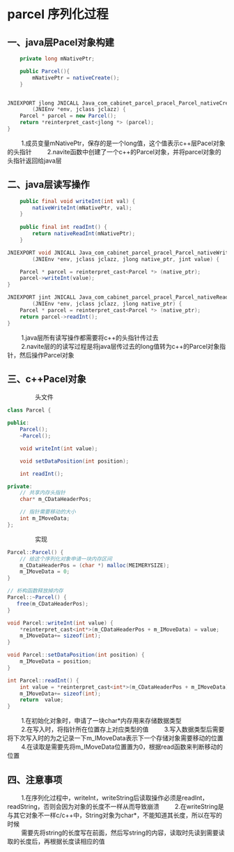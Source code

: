 # parcel 序列化过程

## **一、java层Pacel对象构建**
```java
    private long mNativePtr;

    public Parcel(){
        mNativePtr = nativeCreate();
    }

```
```java

JNIEXPORT jlong JNICALL Java_com_cabinet_parcel_pracel_Parcel_nativeCreate
        (JNIEnv *env, jclass jclazz) {
    Parcel * parcel = new Parcel();
    return *reinterpret_cast<jlong *> (parcel);
}

```
&nbsp;　　1.成员变量mNativePtr，保存的是一个long值，这个值表示c++层Pacel对象的头指针
&nbsp;　　2.navite函数中创建了一个c++的Parcel对象，并将parcel对象的头指针返回给java层

## **二、java层读写操作**
```java
    public final void writeInt(int val) {
        nativeWriteInt(mNativePtr, val);
    }
    
    public final int readInt() {
        return nativeReadInt(mNativePtr);
    }
```

```java
JNIEXPORT void JNICALL Java_com_cabinet_parcel_pracel_Parcel_nativeWriteInt
        (JNIEnv *env, jclass jclazz, jlong native_ptr, jint value) {

    Parcel * parcel = reinterpret_cast<Parcel *> (native_ptr);
    parcel->writeInt(value);
}

JNIEXPORT jint JNICALL Java_com_cabinet_parcel_pracel_Parcel_nativeReadInt
        (JNIEnv *env, jclass jclazz, jlong native_ptr) {
    Parcel * parcel = reinterpret_cast<Parcel *> (native_ptr);
    return parcel->readInt();
}
```
&nbsp;　　1.java层所有读写操作都需要将c++的头指针传过去     
&nbsp;　　2.navite层的的读写过程是将java层传过去的long值转为c++的Parcel对象指针，然后操作Parcel对象



## **三、c++Pacel对象**
&nbsp;　　&nbsp;　　头文件
```java
class Parcel {

public:
    Parcel();
    ~Parcel();

    void writeInt(int value);

    void setDataPosition(int position);

    int readInt();

private:
    // 共享内存头指针
    char* m_CDataHeaderPos;

    // 指针需要移动的大小
    int m_IMoveData;
};
```
&nbsp;　　&nbsp;　　实现
```java
Parcel::Parcel() {
    // 给这个序列化对象申请一块内存区间
    m_CDataHeaderPos = (char *) malloc(MEIMERYSIZE);
    m_IMoveData = 0;
}

// 析构函数释放掉内存
Parcel::~Parcel() {
   free(m_CDataHeaderPos);
}

void Parcel::writeInt(int value) {
    *reinterpret_cast<int*>(m_CDataHeaderPos + m_IMoveData) = value;
    m_IMoveData+= sizeof(int);
}

void Parcel::setDataPosition(int position) {
    m_IMoveData = position;
}

int Parcel::readInt() {
    int value = *reinterpret_cast<int*>(m_CDataHeaderPos + m_IMoveData);
    m_IMoveData+= sizeof(int);
    return  value;
}
```
&nbsp;　　1.在初始化对象时，申请了一块char*内存用来存储数据类型  
&nbsp;　　2.在写入时，将指针所在位置存上对应类型的值 
&nbsp;　　3.写入数据类型后需要将下次写入时的为之记录一下m_IMoveData表示下一个存储对象需要移动的位置  
&nbsp;　　4.在读取是需要先将m_IMoveData位置置为0，根据read函数来判断移动的位置   

## **四、注意事项**
&nbsp;　　1.在序列化过程中，writeInt，writeString后读取操作必须是readInt，readString，否则会因为对象的长度不一样从而导致崩溃
&nbsp;　　2.在writeString是与其它对象不一样c/c++中，String对象为char*，不能知道其长度，所以在写的时候  
&nbsp;　　需要先将string的长度写在前面，然后写string的内容，读取时先读到需要读取的长度后，再根据长度读相应的值